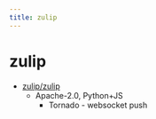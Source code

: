 ```yaml
---
title: zulip
---
```


# zulip

- [zulip/zulip](https://github.com/zulip/zulip)
  - Apache-2.0, Python+JS
    - Tornado - websocket push

